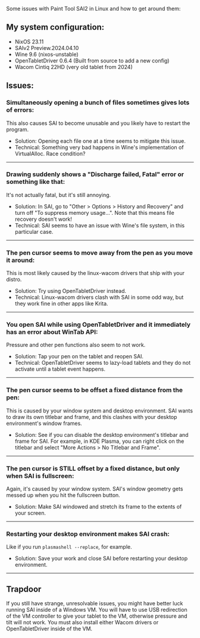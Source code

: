 Some issues with Paint Tool SAI2 in Linux and how to get around them:

## My system configuration:
- NixOS 23.11
- SAIv2 Preview.2024.04.10
- Wine 9.6 (nixos-unstable)
- OpenTabletDriver 0.6.4 (Built from source to add a new config)
- Wacom Cintiq 22HD (very old tablet from 2024)

## Issues:

### Simultaneously opening a bunch of files sometimes gives lots of errors:
This also causes SAI to become unusable and you likely have to restart the program.
- Solution: Opening each file one at a time seems to mitigate this issue.
- Technical: Something very bad happens in Wine's implementation of VirtualAlloc. Race condition?

---
### Drawing suddenly shows a "Discharge failed, Fatal" error or something like that:
It's not actually fatal, but it's still annoying.
- Solution: In SAI, go to "Other > Options > History and Recovery" and turn off "To suppress memory usage...".
  Note that this means file recovery doesn't work!
- Technical: SAI seems to have an issue with Wine's file system, in this particular case.

---
### The pen cursor seems to move away from the pen as you move it around:
This is most likely caused by the linux-wacom drivers that ship with your distro.
- Solution: Try using OpenTabletDriver instead.
- Technical: Linux-wacom drivers clash with SAI in some odd way, but they work fine in other apps like Krita.

---
### You open SAI while using OpenTabletDriver and it immediately has an error about WinTab API:
Pressure and other pen functions also seem to not work.
- Solution: Tap your pen on the tablet and reopen SAI.
- Technical: OpenTabletDriver seems to lazy-load tablets and they do not activate until a tablet event happens.

---
### The pen cursor seems to be offset a fixed distance from the pen:
This is caused by your window system and desktop environment. SAI wants to draw its own titlebar and frame,
and this clashes with your desktop environment's window frames.
- Solution: See if you can disable the desktop environment's titlebar and frame for SAI. For example,
  in KDE Plasma, you can right click on the titlebar and select "More Actions > No Titlebar and Frame".

---
### The pen cursor is STILL offset by a fixed distance, but only when SAI is fullscreen:
Again, it's caused by your window system. SAI's window geometry gets messed up when you hit the fullscreen button.
- Solution: Make SAI windowed and stretch its frame to the extents of your screen.

---
### Restarting your desktop environment makes SAI crash:
Like if you run `plasmashell --replace`, for example.
- Solution: Save your work and close SAI before restarting your desktop environment.

---
## Trapdoor
If you still have strange, unresolvable issues, you might have better luck running SAI inside of a Windows VM.
You will have to use USB redirection of the VM controller to give your tablet to the VM, otherwise pressure and tilt will not work.
You must also install either Wacom drivers or OpenTabletDriver inside of the VM.
